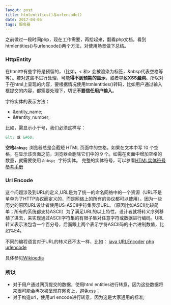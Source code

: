 ```yaml
---
layout: post
title: htmlentities()与urlencode()
date: 2017-04-05
tags: 服务器    
---
```

之前做过一段时间php，现在工作需要，再拾起来，翻看php文档，看到htmlentities()与urlencode()两个方法，对使用场景做下总结。

### HttpEntity
在html中有些字符是预留的，（比如，< 和> 会被渲染为标签，&nbsp代表空格等等）。若对这些不进行处理，可能**得不到预期的显示**，或者导致**XSS漏洞**。所以对于在html上呈现的内容，要根据情况使用htmlentities()转码，比如用户通过输入框提交的内容，都需要处理下，切记**不要信任用户输入**。

字符实体的表示方法：
* &entity_name;
* &#entity_number;

比如，需显示小于号，我们必须这样写：
```html
&lt; 或 &#60;
```
**空格```&nbsp;```**
浏览器总是会截短 HTML 页面中的空格。如果在文本中写 10 个空格，在显示该页面之前，浏览器会删除它们中的 9 个。如需在页面中增加空格的数量，就需要使用 ```&nbsp; ```字符实体。
完整的实体符号，可以参看[HTML实体符号参考手册](http://www.w3school.com.cn/tags/html_ref_entities.html)

### Url Encode
这个问题涉及到URL的定义,URL是为了统一的命名网络中的一个资源（URL不是单单为了HTTP协议而定义的，而是网络上的所有的协议都可以使用）。因为一些历史的原因URL设计者使用US-ASCII字符集表示URL。（原因比如ASCII比较简单；所有的系统都支持ASCII）为了满足URL的以上特性，设计者就将转义序列移植了进去，来实现通过ASCII字符集的有限子集对任意字符或数据进行编码。URL转义表示法包含一个百分号，后面跟上两个表示字符ASCII码的十六进制数值，比如%E4。

不同的编程语言对于URL的转义还不太一样，比如：
[java URLEncoder](http://docs.oracle.com/javase/8/docs/api/java/net/URLEncoder.html)
[php urlencode](http://php.net/manual/zh/function.urlencode.php)

具体参见[Wikipedia](https://en.wikipedia.org/wiki/Percent-encoding)

### 所以
* 对于用户通过网页提交的数据，使用html entities进行转意，因为这些数据将来很可能会再次被呈现在网页上，避免xss；
* 对于构造url，使用url encode进行转意，因为这是大家通用的标准;